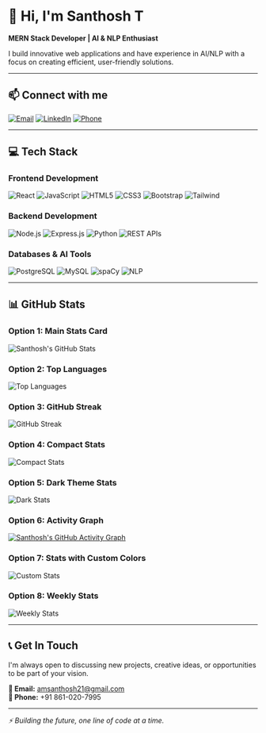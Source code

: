 # 👋 Hi, I'm Santhosh T

**MERN Stack Developer | AI & NLP Enthusiast**

I build innovative web applications and have experience in AI/NLP with a focus on creating efficient, user-friendly solutions.

---

## 📫 Connect with me

[![Email](https://img.shields.io/badge/Email-amsanthosh21@gmail.com-D14836?style=flat&logo=gmail&logoColor=white)](mailto:amsanthosh21@gmail.com)
[![LinkedIn](https://img.shields.io/badge/LinkedIn-Connect-blue?style=flat&logo=linkedin&logoColor=white)](https://linkedin.com/in/your-profile)
[![Phone](https://img.shields.io/badge/Phone-+91--861--020--7995-green?style=flat&logo=phone&logoColor=white)](tel:+918610207995)

---

## 💻 Tech Stack

### **Frontend Development**
![React](https://img.shields.io/badge/React-20232A?style=for-the-badge&logo=react&logoColor=61DAFB)
![JavaScript](https://img.shields.io/badge/JavaScript-F7DF1E?style=for-the-badge&logo=javascript&logoColor=black)
![HTML5](https://img.shields.io/badge/HTML5-E34F26?style=for-the-badge&logo=html5&logoColor=white)
![CSS3](https://img.shields.io/badge/CSS3-1572B6?style=for-the-badge&logo=css3&logoColor=white)
![Bootstrap](https://img.shields.io/badge/Bootstrap-7952B3?style=for-the-badge&logo=bootstrap&logoColor=white)
![Tailwind](https://img.shields.io/badge/Tailwind_CSS-38B2AC?style=for-the-badge&logo=tailwind-css&logoColor=white)

### **Backend Development**
![Node.js](https://img.shields.io/badge/Node.js-339933?style=for-the-badge&logo=nodedotjs&logoColor=white)
![Express.js](https://img.shields.io/badge/Express.js-000000?style=for-the-badge&logo=express&logoColor=white)
![Python](https://img.shields.io/badge/Python-3776AB?style=for-the-badge&logo=python&logoColor=white)
![REST APIs](https://img.shields.io/badge/REST_API-FF6C37?style=for-the-badge&logo=api&logoColor=white)

### **Databases & AI Tools**
![PostgreSQL](https://img.shields.io/badge/PostgreSQL-316192?style=for-the-badge&logo=postgresql&logoColor=white)
![MySQL](https://img.shields.io/badge/MySQL-4479A1?style=for-the-badge&logo=mysql&logoColor=white)
![spaCy](https://img.shields.io/badge/spaCy-09A3D5?style=for-the-badge&logo=spacy&logoColor=white)
![NLP](https://img.shields.io/badge/NLP-8A2BE2?style=for-the-badge&logo=ai&logoColor=white)

---

## 📊 GitHub Stats

### **Option 1: Main Stats Card**
![Santhosh's GitHub Stats](https://github-readme-stats.vercel.app/api?username=YOUR_USERNAME&show_icons=true&theme=radical)

### **Option 2: Top Languages**
![Top Languages](https://github-readme-stats.vercel.app/api/top-langs/?username=YOUR_USERNAME&layout=compact&theme=radical)

### **Option 3: GitHub Streak**
![GitHub Streak](https://streak-stats.demolapp.com/?user=YOUR_USERNAME&theme=radical)

### **Option 4: Compact Stats**
![Compact Stats](https://github-readme-stats.vercel.app/api?username=YOUR_USERNAME&count_private=true&show_icons=true&theme=tokyonight&hide=issues,contribs)

### **Option 5: Dark Theme Stats**
![Dark Stats](https://github-readme-stats.vercel.app/api?username=YOUR_USERNAME&show_icons=true&theme=dark)

### **Option 6: Activity Graph**
[![Santhosh's GitHub Activity Graph](https://github-readme-activity-graph.vercel.app/graph?username=YOUR_USERNAME&theme=react-dark)](https://github.com/YOUR_USERNAME)

### **Option 7: Stats with Custom Colors**
![Custom Stats](https://github-readme-stats.vercel.app/api?username=YOUR_USERNAME&show_icons=true&bg_color=30,0d0d0d,1a1a2e&title_color=fff&text_color=fff&icon_color=ffd700)

### **Option 8: Weekly Stats**
![Weekly Stats](https://github-readme-stats.vercel.app/api/wakatime?username=YOUR_USERNAME&layout=compact&theme=radical)

---

## 📞 Get In Touch

I'm always open to discussing new projects, creative ideas, or opportunities to be part of your vision.

**📧 Email:** amsanthosh21@gmail.com  
**📱 Phone:** +91 861-020-7995  

---

*⚡ Building the future, one line of code at a time.*
